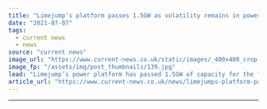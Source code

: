 ```yaml
---
title: "Limejump’s platform passes 1.5GW as volatility remains in power prices"
date: "2021-07-07"
tags: 
  - current news
  - news
source: "current news"
image_url: "https://www.current-news.co.uk/static/images/_400x400_crop_center-center/Limejump-CN-solar-farm-credit-Limejum.jpg"
image_fp: "/assets/img/post_thumbnails/139.jpg"
lead: "​Limejump’s power platform has passed 1.5GW of capacity for the first time since the company was established in 2013."
article_url: "https://www.current-news.co.uk/news/limejumps-platform-passes-1-5gw-as-volatility-remains-in-power-prices?utm_source=rss-feeds&utm_medium=rss&utm_campaign=rss"
---
```


---

